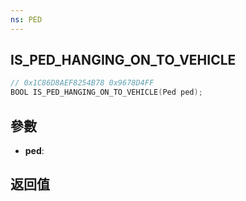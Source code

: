 ```yaml
---
ns: PED
---
```

## IS_PED_HANGING_ON_TO_VEHICLE

```c
// 0x1C86D8AEF8254B78 0x9678D4FF
BOOL IS_PED_HANGING_ON_TO_VEHICLE(Ped ped);
```


## 參數
* **ped**: 

## 返回值
